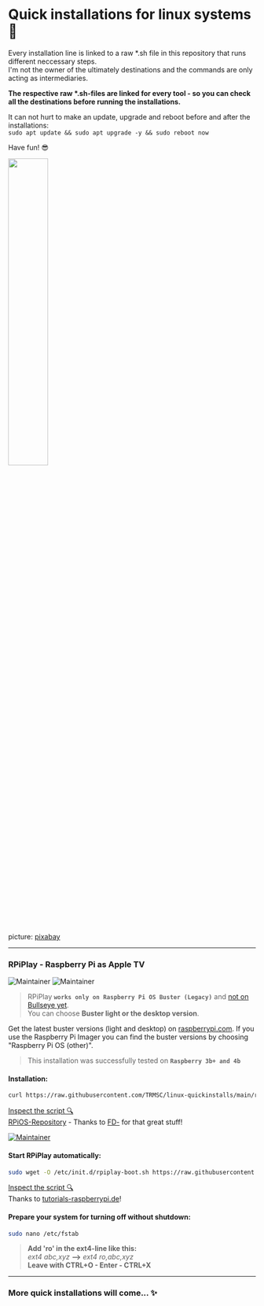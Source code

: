 # Quick installations for linux systems 🚀

Every installation line is linked to a raw \*.sh file in this repository that runs different neccessary steps.  
I'm not the owner of the ultimately destinations and the commands are only acting as intermediaries.  

__The respective raw \*.sh-files are linked for every tool - so you can check all the destinations before running the installations.__  

It can not hurt to make an update, upgrade and reboot before and after the installations:  
``sudo apt update && sudo apt upgrade -y && sudo reboot now``  

Have fun! 😎

<img src="https://cdn.pixabay.com/photo/2016/04/10/21/53/distorted-1320866_960_720.png" width="40%">

picture: [pixabay](https://pixabay.com/de/vectors/wolke-m%c3%a4nner-himmel-menschen-4273197/)

---

### RPiPlay - Raspberry Pi as Apple TV

![Maintainer](https://img.shields.io/badge/Raspberry_Pi-white)
![Maintainer](https://img.shields.io/badge/Apple_TV-white)

> RPiPlay __```works only on Raspberry Pi OS Buster (Legacy)```__ and [not on Bullseye yet](https://github.com/FD-/RPiPlay/issues/294).  
> You can choose __Buster light or the desktop version__.

Get the latest buster versions (light and desktop) on [raspberrypi.com](https://www.raspberrypi.com/software/operating-systems/). If you use the Raspberry Pi Imager you can find the buster versions by choosing "Raspberry Pi OS (other)".  

> This installation was successfully tested on __```Raspberry 3b+ and 4b```__

#### Installation:  
```bash
curl https://raw.githubusercontent.com/TRMSC/linux-quickinstalls/main/rpiplay.sh | bash  
```
[Inspect the script 🔍](https://raw.githubusercontent.com/TRMSC/linux-quickinstalls/main/rpitv.sh)  
[RPiOS-Repository](https://github.com/FD-/RPiPlay) - Thanks to [FD-](https://github.com/FD-) for that great stuff!  

[![Maintainer](https://img.shields.io/badge/Issues-yellow)](https://github.com/FD-/RPiPlay/issues)

#### Start RPiPlay automatically:  
```bash
sudo wget -O /etc/init.d/rpiplay-boot.sh https://raw.githubusercontent.com/TRMSC/linux-quickinstalls/main/src/rpiplay-boot.sh
```
[Inspect the script 🔍](https://raw.githubusercontent.com/TRMSC/linux-quickinstalls/main/src/rpiplay-boot.sh)  
Thanks to [tutorials-raspberrypi.de](https://tutorials-raspberrypi.de/raspberry-pi-autostart-programm-skript/)!

#### Prepare your system for turning off without shutdown:  
```bash
sudo nano /etc/fstab
```
> __Add 'ro' in the ext4-line like this:__  
> _ext4 abc,xyz_ __-->__ _ext4 ro,abc,xyz_  
> __Leave with CTRL+O - Enter - CTRL+X__ 

---

### More quick installations will come... ✨
